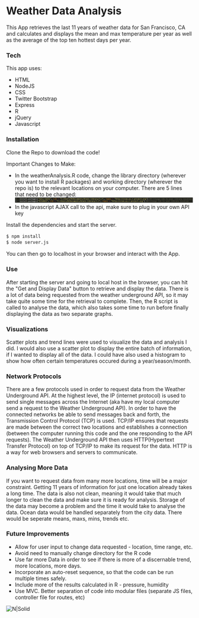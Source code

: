 # Weather Data Analysis

This App retrieves the last 11 years of weather data for San Francisco, CA and calculates and displays the mean and max temperature per year as well as the average of the top ten hottest days per year.

### Tech

This app uses:

* HTML
* NodeJS
* CSS
* Twitter Bootstrap
* Express
* R
* jQuery
* Javascript

### Installation

Clone the Repo to download the code!

Important Changes to Make:

* In the weatherAnalysis.R code, change the library directory (wherever you want to install R packages) and working directory (wherever the repo is) to the relevant locations on your computer. There are 5 lines that need to be changed:
![](/public/Directory1.PNG)
* In the javascript AJAX call to the api, make sure to plug in your own API key

Install the dependencies and start the server.

```sh
$ npm install
$ node server.js
```

You can then go to localhost in your browser and interact with the App.

### Use

After starting the server and going to local host in the browser, you can hit the "Get and Display Data" button to retrieve and display the data. There is a lot of data being requested from the weather underground API, so it may take quite some time for the retrieval to complete. Then, the R script is called to analyse the data, which also takes some time to run before finally displaying the data as two separate graphs. 

### Visualizations
Scatter plots and trend lines were used to visualize the data and analysis I did. I would also use a scatter plot to display the entire batch of information, if I wanted to display all of the data. I could have also used a histogram to show how often certain temperatures occured during a year/season/month. 

### Network Protocols
There are a few protocols used in order to request data from the Weather Underground API. At the highest level, the IP (internet protocol) is used to send single messages across the Internet (aka have my local computer send a request to the Weather Underground API). In order to have the connected networks be able to send messages back and forth, the Transmission Control Protocol (TCP) is used. TCP/IP ensures that requests are made between the correct two locations and establishes a connection (between the computer running this code and the one responding to the API requests). The Weather Underground API then uses HTTP(Hypertext Transfer Protocol) on top of TCP/IP to make its request for the data. HTTP is a way for web browsers and servers to communicate. 

### Analysing More Data
If you want to request data from many more locations, time will be a major constraint. Getting 11 years of information for just one location already takes a long time. The data is also not clean, meaning it would take that much longer to clean the data and make sure it is ready for analysis. Storage of the data may become a problem and the time it would take to analyse the data. 
Ocean data would be handled separately from the city data. There would be seperate means, maxs, mins, trends etc.

### Future Improvements

- Allow for user input to change data requested - location, time range, etc.
- Avoid need to manually change directory for the R code
- Use far more Data in order to see if there is more of a discernable trend, more locations, more days.
- Incorporate an auto-reset sequence, so that the code can be run multiple times safely. 
- Include more of the results calculated in R - pressure, humidity
- Use MVC. Better separation of code into modular files (separate JS files, controller file for routes, etc)


![N|Solid](https://www.wunderground.com/logos/images/wundergroundLogo_4c.jpg)